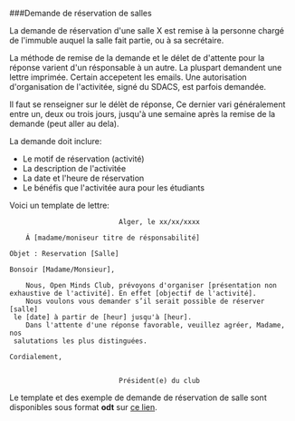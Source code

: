 ###Demande de réservation de salles

La demande de réservation d'une salle X est remise à la personne chargé de l'immuble auquel la salle fait partie, ou à sa secrétaire.

La méthode de remise de la demande et le délet de d'attente pour la réponse varient d'un résponsable à un autre.
La pluspart demandent une lettre imprimée. Certain accepetent les emails.
Une autorisation d'organisation de l'activitée, signé du SDACS, est parfois demandée.

Il faut se renseigner sur le délèt de réponse, Ce dernier vari généralement entre un, deux ou trois jours, jusqu'à une semaine après la remise de la demande (peut aller au dela).

La demande doit inclure:

- Le motif de réservation (activité)
- La description de l'activitée
- La date et l'heure de réservation
- Le bénéfis que l'activitée aura pour les étudiants

Voici un template de lettre:

```
						   Alger, le xx/xx/xxxx

	Á [madame/moniseur titre de résponsabilité]

Objet : Reservation [Salle] 

Bonsoir [Madame/Monsieur],
 
    Nous, Open Minds Club, prévoyons d'organiser [présentation non 
exhaustive de l'activité]. En effet [objectif de l'activité].
    Nous voulons vous demander s’il serait possible de réserver [salle]
 le [date] à partir de [heur] jusqu'à [heur].
    Dans l'attente d'une réponse favorable, veuillez agréer, Madame, nos
 salutations les plus distinguées.

Cordialement,


						   Président(e) du club

```


Le template et des exemple de demande de réservation de salle sont disponibles sous format **odt** sur [ce lien](https://raw.githubusercontent.com/SamyMe/om2Browning/master/reservation.odt).

